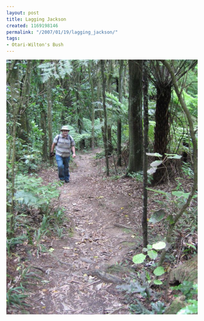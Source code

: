 ```yaml
---
layout: post
title: Lagging Jackson
created: 1169198146
permalink: "/2007/01/19/lagging_jackson/"
tags:
- Otari-Wilton's Bush
---
```


<img src="/image/images/IMG_1533.JPG"/>

